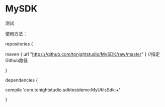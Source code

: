 # MySDK

测试

使用方法：

repositories {

maven { url "https://github.com/tonightstudio/MySDK/raw/master" } //指定Github路径

}

dependencies {

compile 'com.tonightstudio.sdktestdemo:MyUtilsSdk:+'

}
